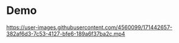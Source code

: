 
# Demo




https://user-images.githubusercontent.com/4560099/171442657-382af6d3-7c53-4127-bfe6-189a6f37ba2c.mp4



